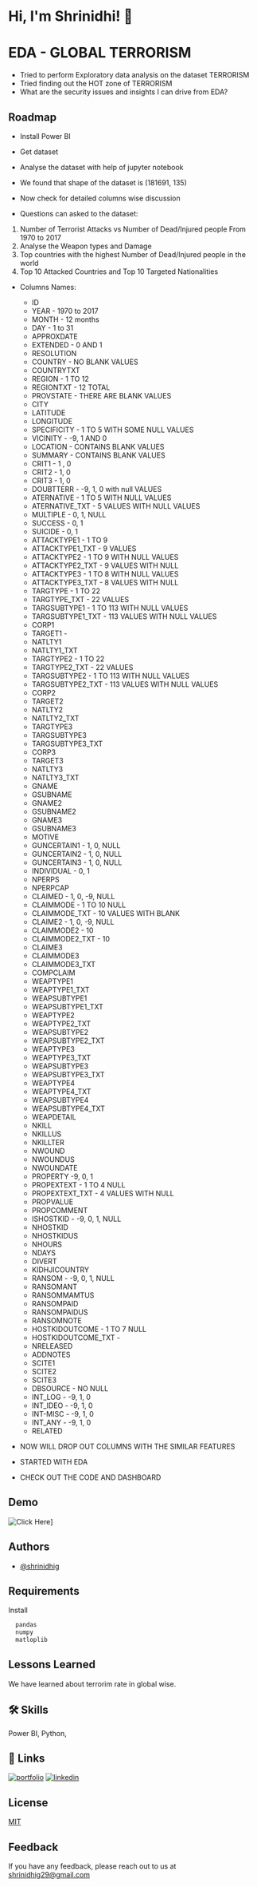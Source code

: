 
# Hi, I'm Shrinidhi! 👋

  
# EDA - GLOBAL TERRORISM

* Tried to perform Exploratory data analysis on the dataset TERRORISM 
* Tried finding out the HOT zone of TERRORISM
* What are the security issues and insights I can drive from EDA?

## Roadmap

- Install Power BI

- Get dataset 

- Analyse the dataset with help of jupyter notebook

- We found that shape of the dataset is (181691, 135)

- Now check for detailed columns wise discussion

- Questions can asked to the dataset:

1. Number of Terrorist Attacks vs Number of Dead/Injured people From 1970 to 2017
2. Analyse the Weapon types and Damage
3. Top countries with the highest Number of Dead/Injured people in the world
4.  Top 10 Attacked Countries and Top 10 Targeted Nationalities

- Columns Names: 

    * ID
    * YEAR - 1970 to 2017
    * MONTH - 12 months
    * DAY - 1 to 31 
    * APPROXDATE
    * EXTENDED - 0 AND 1
    * RESOLUTION
    * COUNTRY - NO BLANK VALUES
    * COUNTRYTXT
    * REGION - 1 TO 12
    * REGIONTXT - 12 TOTAL
    * PROVSTATE - THERE ARE BLANK VALUES
    * CITY 
    * LATITUDE
    * LONGITUDE
    * SPECIFICITY - 1 TO 5 WITH SOME NULL VALUES
    * VICINITY - -9, 1 AND 0
    * LOCATION - CONTAINS BLANK VALUES
    * SUMMARY -  CONTAINS BLANK VALUES
    * CRIT1 - 1 , 0
    * CRIT2 - 1, 0
    * CRIT3 - 1, 0
    * DOUBTTERR - -9, 1, 0 with null VALUES
    * ATERNATIVE - 1 TO 5 WITH NULL VALUES
    * ATERNATIVE_TXT - 5 VALUES WITH NULL VALUES
    * MULTIPLE - 0, 1, NULL
    * SUCCESS - 0, 1
    * SUICIDE - 0, 1
    * ATTACKTYPE1 - 1 TO 9
    * ATTACKTYPE1_TXT - 9 VALUES
    * ATTACKTYPE2 - 1 TO 9 WITH NULL VALUES
    * ATTACKTYPE2_TXT - 9 VALUES WITH NULL
    * ATTACKTYPE3 - 1 TO 8 WITH NULL VALUES
    * ATTACKTYPE3_TXT - 8 VALUES WITH NULL
    * TARGTYPE - 1 TO 22
    * TARGTYPE_TXT - 22 VALUES
    * TARGSUBTYPE1 - 1 TO 113 WITH NULL VALUES
    * TARGSUBTYPE1_TXT - 113 VALUES WITH NULL VALUES
    * CORP1
    * TARGET1 - 
    * NATLTY1
    * NATLTY1_TXT
    * TARGTYPE2 - 1 TO 22
    * TARGTYPE2_TXT - 22 VALUES
    * TARGSUBTYPE2 - 1 TO 113 WITH NULL VALUES
    * TARGSUBTYPE2_TXT - 113 VALUES WITH NULL VALUES
    * CORP2 
    * TARGET2 
    * NATLTY2
    * NATLTY2_TXT
    * TARGTYPE3 
    * TARGSUBTYPE3
    * TARGSUBTYPE3_TXT
    * CORP3
    * TARGET3
    * NATLTY3
    * NATLTY3_TXT
    * GNAME
    * GSUBNAME
    * GNAME2
    * GSUBNAME2
    * GNAME3
    * GSUBNAME3
    * MOTIVE
    * GUNCERTAIN1 - 1, 0, NULL
    * GUNCERTAIN2 - 1, 0, NULL
    * GUNCERTAIN3 - 1, 0, NULL
    * INDIVIDUAL - 0, 1
    * NPERPS
    * NPERPCAP
    * CLAIMED - 1, 0, -9, NULL
    * CLAIMMODE - 1 TO 10 NULL
    * CLAIMMODE_TXT - 10 VALUES WITH BLANK
    * CLAIME2 - 1, 0, -9, NULL
    * CLAIMMODE2 - 10
    * CLAIMMODE2_TXT - 10
    * CLAIME3
    * CLAIMMODE3
    * CLAIMMODE3_TXT
    * COMPCLAIM
    * WEAPTYPE1
    * WEAPTYPE1_TXT
    * WEAPSUBTYPE1
    * WEAPSUBTYPE1_TXT
    * WEAPTYPE2
    * WEAPTYPE2_TXT
    * WEAPSUBTYPE2
    * WEAPSUBTYPE2_TXT
    * WEAPTYPE3
    * WEAPTYPE3_TXT
    * WEAPSUBTYPE3
    * WEAPSUBTYPE3_TXT
    * WEAPTYPE4
    * WEAPTYPE4_TXT
    * WEAPSUBTYPE4
    * WEAPSUBTYPE4_TXT
    * WEAPDETAIL
    * NKILL 
    * NKILLUS
    * NKILLTER
    * NWOUND
    * NWOUNDUS
    * NWOUNDATE
    * PROPERTY -9, 0, 1
    * PROPEXTEXT - 1 TO 4 NULL
    * PROPEXTEXT_TXT - 4 VALUES WITH NULL
    * PROPVALUE
    * PROPCOMMENT
    * ISHOSTKID - -9, 0, 1, NULL
    * NHOSTKID
    * NHOSTKIDUS
    * NHOURS
    * NDAYS
    * DIVERT
    * KIDHJICOUNTRY
    * RANSOM - -9, 0, 1, NULL
    * RANSOMANT
    * RANSOMMAMTUS
    * RANSOMPAID
    * RANSOMPAIDUS
    * RANSOMNOTE
    * HOSTKIDOUTCOME - 1 TO 7 NULL
    * HOSTKIDOUTCOME_TXT - 
    * NRELEASED
    * ADDNOTES
    * SCITE1
    * SCITE2
    * SCITE3
    * DBSOURCE - NO NULL
    * INT_LOG - -9, 1, 0
    * INT_IDEO - -9, 1, 0
    * INT-MISC - -9, 1, 0
    * INT_ANY - -9, 1, 0
    * RELATED
* NOW WILL DROP OUT COLUMNS WITH THE SIMILAR FEATURES

* STARTED WITH EDA
* CHECK OUT THE CODE AND DASHBOARD
## Demo

![Click Here](https://www.youtube.com/watch?v=6K3Y_PAH0mU)]
  
## Authors

- [@shrinidhig](https://github.com/Shrinidhig29)

  
## Requirements

Install

```bash
  pandas
  numpy
  matloplib
```
    
## Lessons Learned

We have learned about terrorim rate in global wise.

  
## 🛠 Skills
Power BI, Python, 

  
## 🔗 Links
[![portfolio](https://img.shields.io/badge/my_portfolio-000?style=for-the-badge&logo=ko-fi&logoColor=white)](https://welcometocodelife.blogspot.com/)
[![linkedin](https://img.shields.io/badge/linkedin-0A66C2?style=for-the-badge&logo=linkedin&logoColor=white)](https://www.linkedin.com/in/shrinidhi-g-ba60b1192/)

  
## License

[MIT](https://choosealicense.com/licenses/mit/)

  
## Feedback

If you have any feedback, please reach out to us at shrinidhig29@gmail.com

  

